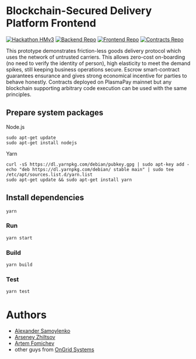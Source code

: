# Blockchain-Secured Delivery Platform Frontend

[![Hackathon HMv3](https://img.shields.io/badge/hackathon-hackmoscow-green.svg)](https://hack.moscow/)
[![Backend Repo](https://img.shields.io/badge/backend-hack_moscow_back-green.svg)](https://github.com/OnGridSystems/hack_moscow_back)
[![Frontend Repo](https://img.shields.io/badge/frontend-hack_moscow_front-green.svg)](https://github.com/OnGridSystems/hack_moscow_front)
[![Contracts Repo](https://img.shields.io/badge/contracts-hack_moscow_contracts-green.svg)](https://github.com/OnGridSystems/hack_moscow_contracts)

This prototype demonstrates friction-less goods delivery protocol which uses the network of untrusted carriers. This allows zero-cost on-boarding (no need to verify the identity of person), high elasticity to meet the demand spikes, still keeping business operations secure. Escrow smart-contract guarantees ensurance and gives strong economical incentive for parties to behave honestly. Contracts deployed on PlasmaPay mainnet but any blockchain supporting arbitrary code execution can be used with the same principles.

## Prepare system packages

Node.js
```
sudo apt-get update
sudo apt-get install nodejs
```

Yarn
```
curl -sS https://dl.yarnpkg.com/debian/pubkey.gpg | sudo apt-key add -echo "deb https://dl.yarnpkg.com/debian/ stable main" | sudo tee /etc/apt/sources.list.d/yarn.list
sudo apt-get update && sudo apt-get install yarn
```

## Install dependencies

```
yarn
```

### Run

```
yarn start
```

### Build

```
yarn build
```

### Test
```
yarn test
```

# Authors
* [Alexander Samoylenko](https://github.com/lxmnk)
* [Arseney Zhiltsov](https://github.com/Nimond)
* [Artem Fomichev](https://github.com/Foarvad)
* other guys from [OnGrid Systems]((https://github.com/OnGridSystems/))